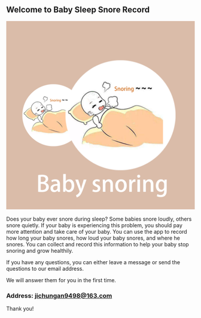 ## Welcome to Baby Sleep Snore Record

![Image](icon-1024.png)

Does your baby ever snore during sleep? Some babies snore loudly, others snore quietly. If your baby is experiencing this problem, you should pay more attention and take care of your baby. You can use the app to record how long your baby snores, how loud your baby snores, and where he snores. You can collect and record this information to help your baby stop snoring and grow healthily.


If you have any questions, you can either leave a message or send the questions to our email address.

We will answer them for you in the first time.

### Address: jichungan9498@163.com

Thank you!
